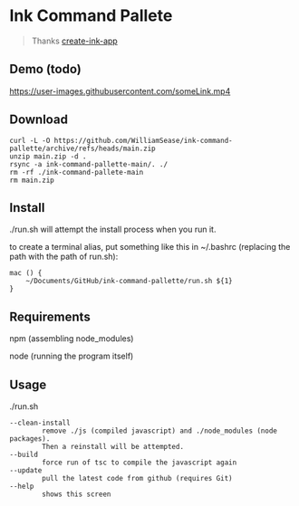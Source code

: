 # Ink Command Pallete

> Thanks [create-ink-app](https://github.com/vadimdemedes/create-ink-app)

## Demo (todo)

https://user-images.githubusercontent.com/someLink.mp4

## Download

```
curl -L -O https://github.com/WilliamSease/ink-command-pallette/archive/refs/heads/main.zip
unzip main.zip -d .
rsync -a ink-command-pallette-main/. ./
rm -rf ./ink-command-pallete-main
rm main.zip
```

## Install

./run.sh will attempt the install process when you run it.

to create a terminal alias, put something like this in ~/.bashrc (replacing the path with the path of run.sh):

```
mac () {
    ~/Documents/GitHub/ink-command-pallette/run.sh ${1}
}
```

## Requirements

npm (assembling node_modules)

node (running the program itself)

## Usage

./run.sh

    --clean-install
            remove ./js (compiled javascript) and ./node_modules (node packages).
            Then a reinstall will be attempted.
    --build
            force run of tsc to compile the javascript again
    --update
            pull the latest code from github (requires Git)
    --help
            shows this screen

